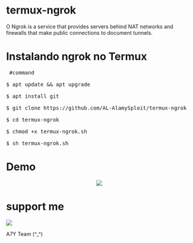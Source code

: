 # termux-ngrok
O Ngrok is a service that provides servers behind NAT networks and firewalls that make public connections to document tunnels.


#  Instalando ngrok no Termux

<pre><span class="pl-c"></span> #command </span>

$ apt update && apt upgrade 

$ apt install git 

$ git clone https://github.com/AL-AlamySploit/termux-ngrok

$ cd termux-ngrok 

$ chmod +x termux-ngrok.sh 

$ sh termux-ngrok.sh </span></pre>


# Demo
<p align="center">
	<a href="https://youtu.be/qjZX7e1hnUE" rel="nofollow"><img src="https://camo.githubusercontent.com/03112003ed63079c592dc707e9edef6e4df769bf/68747470733a2f2f692e696d6775722e636f6d2f343879726c65462e706e67" data-canonical-src="https://i.imgur.com/48yrleF.png" style="max-width:100%;"></a>
</p>


# support me
<p><a href="https://www.youtube.com/channel/UCQuGjfmo04jDd6zlBscslGQ" rel="nofollow"><img src="https://camo.githubusercontent.com/cc79473d3c09ab1dcee9ae1a74d05fb7e7b57f62/68747470733a2f2f696d672e736869656c64732e696f2f62616467652f73756263726962652d596f75547562652d7265642e737667" data-canonical-src="https://img.shields.io/badge/subcribe-YouTube-red.svg" style="max-width:100%;"></a></p>

A7Y Team (^_^)
